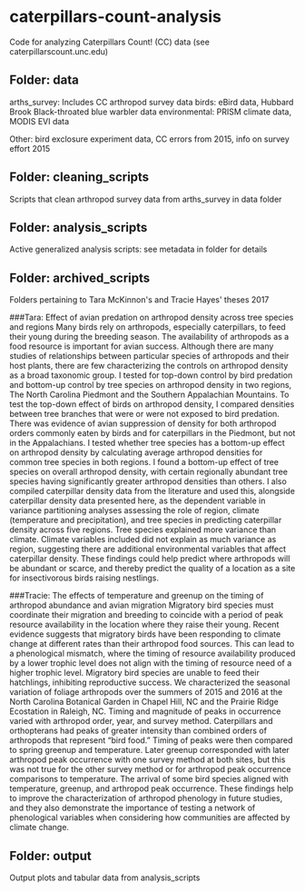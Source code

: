 # caterpillars-count-analysis
Code for analyzing Caterpillars Count! (CC) data (see caterpillarscount.unc.edu)


## Folder: data

arths_survey: Includes CC arthropod survey data
birds: eBird data, Hubbard Brook Black-throated blue warbler data
environmental: PRISM climate data, MODIS EVI data

Other: bird exclosure experiment data, CC errors from 2015, info on survey effort 2015

## Folder: cleaning_scripts

Scripts that clean arthropod survey data from arths_survey in data folder

## Folder: analysis_scripts

Active generalized analysis scripts: see metadata in folder for details

## Folder: archived_scripts

Folders pertaining to Tara McKinnon's and Tracie Hayes' theses 2017

###Tara: Effect of avian predation on arthropod density across tree species and regions
Many birds rely on arthropods, especially caterpillars, to feed their young during the breeding season. The availability of arthropods as a food resource is important for avian success. Although there are many studies of relationships between particular species of arthropods and their host plants, there are few characterizing the controls on arthropod density as a broad taxonomic group. I tested for top-down control by bird predation and bottom-up control by tree species on arthropod density in two regions, The North Carolina Piedmont and the Southern Appalachian Mountains. To test the top-down effect of birds on arthropod density, I compared densities between tree branches that were or were not exposed to bird predation. There was evidence of avian suppression of density for both arthropod orders commonly eaten by birds and for caterpillars in the Piedmont, but not in the Appalachians. I tested whether tree species has a bottom-up effect on arthropod density by calculating average arthropod densities for common tree species in both regions. I found a bottom-up effect of tree species on overall arthropod density, with certain regionally abundant tree species having significantly greater arthropod densities than others. I also compiled caterpillar density data from the literature and used this, alongside caterpillar density data presented here, as the dependent variable in variance partitioning analyses assessing the role of region, climate (temperature and precipitation), and tree species in predicting caterpillar density across five regions. Tree species explained more variance than climate. Climate variables included did not explain as much variance as region, suggesting there are additional environmental variables that affect caterpillar density. These findings could help predict where arthropods will be abundant or scarce, and thereby predict the quality of a location as a site for insectivorous birds raising nestlings. 


###Tracie: The effects of temperature and greenup on the timing of arthropod abundance and avian migration
Migratory bird species must coordinate their migration and breeding to coincide with a period of peak resource availability in the location where they raise their young. Recent evidence suggests that migratory birds have been responding to climate change at different rates than their arthropod food sources. This can lead to a phenological mismatch, where the timing of resource availability produced by a lower trophic level does not align with the timing of resource need of a higher trophic level. Migratory bird species are unable to feed their hatchlings, inhibiting reproductive success. We characterized the seasonal variation of foliage arthropods over the summers of 2015 and 2016 at the North Carolina Botanical Garden in Chapel Hill, NC and the Prairie Ridge Ecostation in Raleigh, NC. Timing and magnitude of peaks in occurrence varied with arthropod order, year, and survey method. Caterpillars and orthopterans had peaks of greater intensity than combined orders of arthropods that represent “bird food.” Timing of peaks were then compared to spring greenup and temperature. Later greenup corresponded with later arthropod peak occurrence with one survey method at both sites, but this was not true for the other survey method or for arthropod peak occurrence comparisons to temperature. The arrival of some bird species aligned with temperature, greenup, and arthropod peak occurrence. These findings help to improve the characterization of arthropod phenology in future studies, and they also demonstrate the importance of testing a network of phenological variables when considering how communities are affected by climate change.

## Folder: output

Output plots and tabular data from analysis_scripts
